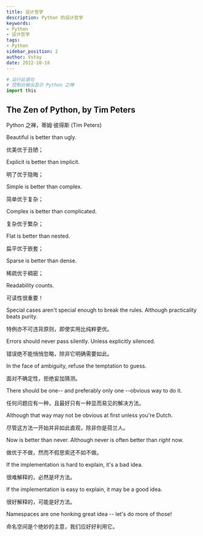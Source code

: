 ```yaml
---
title: 设计哲学
description: Python 的设计哲学
keywords:
- Python
- 设计哲学
tags:
- Python
sidebar_position: 2
author: Vstay
date: 2022-10-18
---
```


```python
# 运行此语句
# 控制台输出显示 Python 之禅
import this
```

## The Zen of Python, by Tim Peters

Python 之禅，蒂姆·彼得斯 (Tim Peters)

Beautiful is better than ugly.

优美优于丑陋；

Explicit is better than implicit.

明了优于隐晦；

Simple is better than complex.

简单优于复杂；

Complex is better than complicated.

复杂优于繁杂；

Flat is better than nested.

扁平优于嵌套；

Sparse is better than dense.

稀疏优于稠密；

Readability counts.

可读性很重要！

Special cases aren't special enough to break the rules. Although practicality beats purity.

特例亦不可违背原则，即使实用比纯粹更优。

Errors should never pass silently. Unless explicitly silenced.

错误绝不能悄悄忽略，除非它明确需要如此。

In the face of ambiguity, refuse the temptation to guess.

面对不确定性，拒绝妄加猜测。

There should be one-- and preferably only one --obvious way to do it.

任何问题应有一种，且最好只有一种显而易见的解决方法。

Although that way may not be obvious at first unless you're Dutch.

尽管这方法一开始并非如此直观，除非你是荷兰人。

Now is better than never. Although never is often better than *right* now.

做优于不做，然而不假思索还不如不做。

If the implementation is hard to explain, it's a bad idea.

很难解释的，必然是坏方法。

If the implementation is easy to explain, it may be a good idea.

很好解释的，可能是好方法。

Namespaces are one honking great idea -- let's do more of those!

命名空间是个绝妙的主意，我们应好好利用它。
